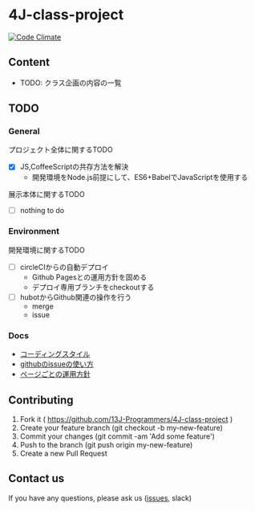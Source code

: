 
4J-class-project
================

[![Code Climate](https://codeclimate.com/github/13J-Programmers/4J-class-project/badges/gpa.svg)](https://codeclimate.com/github/13J-Programmers/4J-class-project)

<!-- [github.io](http://13j-programmers.github.io/4J-class-project/) -->

Content
-------

- TODO: クラス企画の内容の一覧


TODO
-----

### General

プロジェクト全体に関するTODO

- [x] JS,CoffeeScriptの共存方法を解決
    - 開発環境をNode.js前提にして、ES6+BabelでJavaScriptを使用する

展示本体に関するTODO

- [ ] nothing to do

### Environment

開発環境に関するTODO

- [ ] circleCIからの自動デプロイ
    - Github Pagesとの運用方針を固める
    - デプロイ専用ブランチをcheckoutする
- [ ] hubotからGithub関連の操作を行う
    - merge
    - issue




### Docs

- [コーディングスタイル](https://github.com/13J-Programmers/4J-class-project/blob/master/doc/policy.md)
- [githubのissueの使い方](https://github.com/13J-Programmers/4J-class-project/blob/master/doc/use-issue.md)
- [ページごとの運用方針](https://github.com/13J-Programmers/4J-class-project/blob/master/doc/page-plan.md)

Contributing
------------

1. Fork it ( https://github.com/13J-Programmers/4J-class-project )
2. Create your feature branch (git checkout -b my-new-feature)
3. Commit your changes (git commit -am 'Add some feature')
4. Push to the branch (git push origin my-new-feature)
5. Create a new Pull Request

Contact us
----------

If you have any questions, please ask us ([issues](https://github.com/13J-Programmers/4J-class-project/issues), slack)
